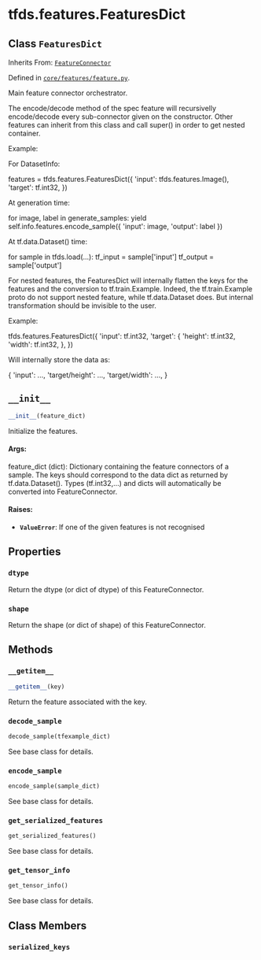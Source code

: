<div itemscope itemtype="http://developers.google.com/ReferenceObject">
<meta itemprop="name" content="tfds.features.FeaturesDict" />
<meta itemprop="path" content="Stable" />
<meta itemprop="property" content="dtype"/>
<meta itemprop="property" content="shape"/>
<meta itemprop="property" content="__getitem__"/>
<meta itemprop="property" content="__init__"/>
<meta itemprop="property" content="decode_sample"/>
<meta itemprop="property" content="encode_sample"/>
<meta itemprop="property" content="get_serialized_features"/>
<meta itemprop="property" content="get_tensor_info"/>
<meta itemprop="property" content="serialized_keys"/>
</div>

# tfds.features.FeaturesDict

## Class `FeaturesDict`

Inherits From: [`FeatureConnector`](../../tfds/features/FeatureConnector.md)



Defined in [`core/features/feature.py`](https://github.com/tensorflow/datasets/tree/master/tensorflow_datasets/core/features/feature.py).

Main feature connector orchestrator.

The encode/decode method of the spec feature will recursivelly encode/decode
every sub-connector given on the constructor.
Other features can inherit from this class and call super() in order to get
nested container.

Example:

For DatasetInfo:

  features = tfds.features.FeaturesDict({
      'input': tfds.features.Image(),
      'target': tf.int32,
  })

At generation time:

  for image, label in generate_samples:
    yield self.info.features.encode_sample({
        'input': image,
        'output': label
    })

At tf.data.Dataset() time:

  for sample in tfds.load(...):
    tf_input = sample['input']
    tf_output = sample['output']

For nested features, the FeaturesDict will internally flatten the keys for the
features and the conversion to tf.train.Example. Indeed, the tf.train.Example
proto do not support nested feature, while tf.data.Dataset does.
But internal transformation should be invisible to the user.

Example:

  tfds.features.FeaturesDict({
      'input': tf.int32,
      'target': {
          'height': tf.int32,
          'width': tf.int32,
      },
  })

Will internally store the data as:

{
    'input': ...,
    'target/height': ...,
    'target/width': ...,
}

<h2 id="__init__"><code>__init__</code></h2>

``` python
__init__(feature_dict)
```

Initialize the features.

#### Args:

feature_dict (dict): Dictionary containing the feature connectors of a
  sample. The keys should correspond to the data dict as returned by
  tf.data.Dataset(). Types (tf.int32,...) and dicts will automatically
  be converted into FeatureConnector.


#### Raises:

* <b>`ValueError`</b>: If one of the given features is not recognised



## Properties

<h3 id="dtype"><code>dtype</code></h3>

Return the dtype (or dict of dtype) of this FeatureConnector.

<h3 id="shape"><code>shape</code></h3>

Return the shape (or dict of shape) of this FeatureConnector.



## Methods

<h3 id="__getitem__"><code>__getitem__</code></h3>

``` python
__getitem__(key)
```

Return the feature associated with the key.

<h3 id="decode_sample"><code>decode_sample</code></h3>

``` python
decode_sample(tfexample_dict)
```

See base class for details.

<h3 id="encode_sample"><code>encode_sample</code></h3>

``` python
encode_sample(sample_dict)
```

See base class for details.

<h3 id="get_serialized_features"><code>get_serialized_features</code></h3>

``` python
get_serialized_features()
```

See base class for details.

<h3 id="get_tensor_info"><code>get_tensor_info</code></h3>

``` python
get_tensor_info()
```

See base class for details.



## Class Members

<h3 id="serialized_keys"><code>serialized_keys</code></h3>

